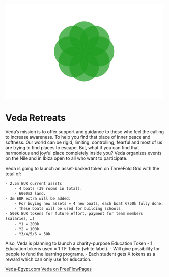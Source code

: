 ![veda logo](./img/veda_logo.jpg)


# Veda Retreats

Veda’s mission is to offer support and guidance to those who feel the calling to increase awareness. To help you find that place of inner peace and softness. Our world can be rigid, limiting, controlling, fearful and most of us are trying to find places to escape. But, what if you can find that harmonious and joyful place completely inside you? Veda organizes events on the Nile and in Ibiza open to all who want to participate.

Veda is going to launch an asset-backed token on ThreeFold Grid with the total of:

    - 2.5m EUR current assets
        - 4 boats (39 rooms in total).
        - 6000m2 land.
    - 3m EUR extra will be added:
        - For buying new assets = 4 new boats, each boat €750k fully done.
        - These boats will be used for building schools
    - 500k EUR tokens for future effort, payment for team members (salaries, …)
        - Y1 = 200k
        - Y2 = 100k
        - Y3/4/5/6 = 50k

Also, Veda is planning to launch a charity-purpose Education Token 
    - 1 Education tokens used = 1 TF Token (white label).
    - Will give possibility for people to fund the learning programs.
    - Each student gets X tokens as a reward which can only use for education. 

[Veda-Egypt.com](https://www.veda-egypt.com)
[Veda on FreeFlowPages](https://freeflowpages.com/s/veda/)